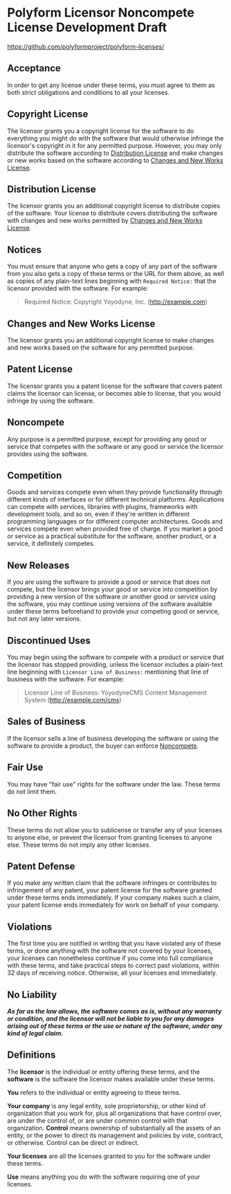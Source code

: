# Polyform Licensor Noncompete License Development Draft

<https://github.com/polyformproject/polyform-licenses/>

## Acceptance

In order to get any license under these terms, you must agree to them as both strict obligations and conditions to all your licenses.

## Copyright License

The licensor grants you a copyright license for the software to do everything you might do with the software that would otherwise infringe the licensor's copyright in it for any permitted purpose.  However, you may only distribute the software according to [Distribution License](#distribution-license) and make changes or new works based on the software according to [Changes and New Works License](#changes-and-new-works-license).

## Distribution License

The licensor grants you an additional copyright license to distribute copies of the software.  Your license to distribute covers distributing the software with changes and new works permitted by [Changes and New Works License](#changes-and-new-works-license).

## Notices

You must ensure that anyone who gets a copy of any part of the software from you also gets a copy of these terms or the URL for them above, as well as copies of any plain-text lines beginning with `Required Notice:` that the licensor provided with the software.  For example:

> Required Notice: Copyright Yoyodyne, Inc. (http://example.com)

## Changes and New Works License

The licensor grants you an additional copyright license to make changes and new works based on the software for any permitted purpose.

## Patent License

The licensor grants you a patent license for the software that covers patent claims the licensor can license, or becomes able to license, that you would infringe by using the software.

## Noncompete

Any purpose is a permitted purpose, except for providing any good or service that competes with the software or any good or service the licensor provides using the software.

## Competition

Goods and services compete even when they provide functionality through different kinds of interfaces or for different technical platforms.  Applications can compete with services, libraries with plugins, frameworks with development tools, and so on, even if they're written in different programming languages or for different computer architectures.  Goods and services compete even when provided free of charge.  If you market a good or service as a practical substitute for the software, another product, or a service, it definitely competes.

## New Releases

If you are using the software to provide a good or service that does not compete, but the licensor brings your good or service into competition by providing a new version of the software or another good or service using the software, you may continue using versions of the software available under these terms beforehand to provide your competing good or service, but not any later versions.

## Discontinued Uses

You may begin using the software to compete with a product or service that the licensor has stopped providing, unless the licensor includes a plain-text line beginning with `Licensor Line of Business:` mentioning that line of business with the software.  For example:

> Licensor Line of Business: YoyodyneCMS Content Management System (http://example.com/cms)

## Sales of Business

If the licensor sells a line of business developing the software or using the software to provide a product, the buyer can enforce [Noncompete](#noncompete).

## Fair Use

You may have "fair use" rights for the software under the law. These terms do not limit them.

## No Other Rights

These terms do not allow you to sublicense or transfer any of your licenses to anyone else, or prevent the licensor from granting licenses to anyone else.  These terms do not imply any other licenses.

## Patent Defense

If you make any written claim that the software infringes or contributes to infringement of any patent, your patent license for the software granted under these terms ends immediately. If your company makes such a claim, your patent license ends immediately for work on behalf of your company.

## Violations

The first time you are notified in writing that you have violated any of these terms, or done anything with the software not covered by your licenses, your licenses can nonetheless continue if you come into full compliance with these terms, and take practical steps to correct past violations, within 32 days of receiving notice.  Otherwise, all your licenses end immediately.

## No Liability

***As far as the law allows, the software comes as is, without any warranty or condition, and the licensor will not be liable to you for any damages arising out of these terms or the use or nature of the software, under any kind of legal claim.***

## Definitions

The **licensor** is the individual or entity offering these terms, and the **software** is the software the licensor makes available under these terms.

**You** refers to the individual or entity agreeing to these terms.

**Your company** is any legal entity, sole proprietorship, or other kind of organization that you work for, plus all organizations that have control over, are under the control of, or are under common control with that organization.  **Control** means ownership of substantially all the assets of an entity, or the power to direct its management and policies by vote, contract, or otherwise.  Control can be direct or indirect.

**Your licenses** are all the licenses granted to you for the software under these terms.

**Use** means anything you do with the software requiring one of your licenses.
